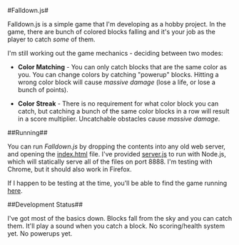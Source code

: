 #Falldown.js#

Falldown.js is a simple game that I'm developing as a hobby project. In the game, there are bunch of colored blocks falling and it's your job as the player  to catch *some* of them.

I'm still working out the game mechanics - deciding between two modes:

 * **Color Matching** - You can only catch blocks that are the same color as you. You can change colors by catching "powerup" blocks. Hitting a wrong color block will cause *massive damage* (lose a life, or lose a bunch of points).
 
 * **Color Streak** - There is no requirement for what color block you can catch, but catching a bunch of the same color blocks in a row will result in a score multiplier. Uncatchable obstacles cause *massive damage*.

##Running##

You can run *Falldown.js* by dropping the contents into any old web server, and opening the [index.html][1] file. I've provided [server.js][2] to run with Node.js, which will statically serve all of the files on port 8888. I'm testing with Chrome, but it should also work in Firefox.

If I happen to be testing at the time, you'll be able to find the game running [here][3].

##Development Status##

I've got most of the basics down. Blocks fall from the sky and you can catch them. It'll play a sound when you catch a block. No scoring/health system yet. No powerups yet.


  [1]: https://github.com/dylemma/Falldown.js/blob/master/index.html
  [2]: https://github.com/dylemma/Falldown.js/blob/master/server.js
  [3]: http://dylemma.io:8888